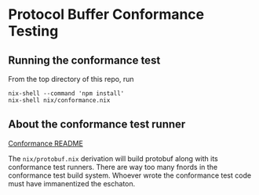 # Protocol Buffer Conformance Testing

## Running the conformance test

From the top directory of this repo, run

```
nix-shell --command 'npm install'
nix-shell nix/conformance.nix
```

## About the conformance test runner

[Conformance README](https://github.com/protocolbuffers/protobuf/tree/master/conformance)

The `nix/protobuf.nix` derivation will build protobuf along with its
conformance test runners. There are way too many fnords in the conformance
test build system. Whoever wrote the conformance test code must have
immanentized the eschaton.
